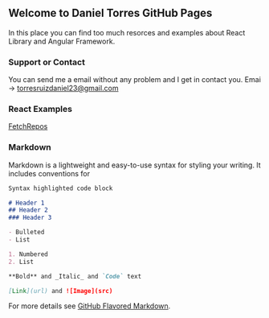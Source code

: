 ## Welcome to Daniel Torres GitHub Pages

In this place you can find too much resorces and examples about React Library and Angular Framework. 

### Support or Contact

You can send me a email without any problem and I get in contact you. Emai -> torresruizdaniel23@gmail.com

### React Examples
[FetchRepos](https://codesandbox.io/s/ejemplo-useeffect-sin-if-kkfqu?file=/src/FetchRepos.js)

### Markdown

Markdown is a lightweight and easy-to-use syntax for styling your writing. It includes conventions for

```markdown
Syntax highlighted code block

# Header 1
## Header 2
### Header 3

- Bulleted
- List

1. Numbered
2. List

**Bold** and _Italic_ and `Code` text

[Link](url) and ![Image](src)
```

For more details see [GitHub Flavored Markdown](https://guides.github.com/features/mastering-markdown/).
